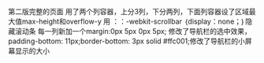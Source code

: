 第二版完整的页面
用了两个列容器，上分3列，下分两列，下面列容器设了区域最大值max-height和overflow-y
用 ：：-webkit-scrollbar ｛display：none；｝隐藏滚动条
每一列新加一个margin:0px 5px 0px 5px;
修改了导航栏的选中效果，padding-bottom: 11px;border-bottom: 3px solid #ffc001;修改了导航栏的小屏幕显示的大小
